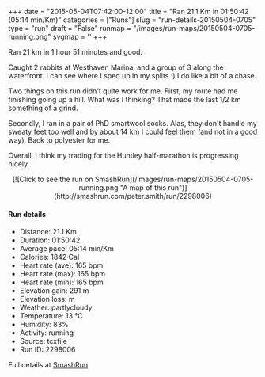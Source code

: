 +++
date = "2015-05-04T07:42:00-12:00"
title = "Ran 21.1 Km in 01:50:42 (05:14 min/Km)"
categories = ["Runs"]
slug = "run-details-20150504-0705"
type = "run"
draft = "False"
runmap = "/images/run-maps/20150504-0705-running.png"
svgmap = '<polyline points="49 58, 48 59, 47 58, 41 60, 34 65, 34 65, 33 65, 33 66, 25 69, 23 68, 23 67, 23 67, 22 65, 20 63, 17 63, 14 65, 8 63, 8 62, 6 59, 0 54, 2 52, 6 51, 7 51, 8 50, 10 50, 14 48, 14 47, 16 47, 19 44, 26 43, 25 36, 25 34, 27 32, 28 32, 29 32, 28 36, 31 37, 33 40, 36 41, 39 42, 40 43, 41 41, 41 42, 41 41, 43 37, 47 34, 48 34, 48 34, 44 38, 47 39, 46 41, 47 41, 47 42, 46 44, 47 43, 48 42, 49 42, 50 42, 51 41, 52 41, 53 41, 54 40, 56 41, 57 42, 57 41, 60 42, 66 44, 68 45, 74 46, 85 47, 87 48, 90 51, 93 52, 96 53, 100 53, 97 53, 94 53, 91 51, 87 48, 86 47, 79 47, 76 47, 76 48, 74 49, 72 48, 69 49, 67 50, 65 52, 62 54, 61 52, 60 52">'
+++

Ran 21 km in 1 hour 51 minutes and good. 

Caught 2 rabbits at Westhaven Marina, and a group of 3 along the waterfront. I can see where I sped up in my splits :) I do like a bit of a chase. 

Two things on this run didn't quite work for me. First, my route had me finishing going up a hill. What was I thinking? That made the last 1/2 km something of a grind. 

Secondly, I ran in a pair of PhD smartwool socks. Alas, they don't handle my sweaty feet too well and by about 14 km I could feel them (and not in a good way). Back to polyester for me. 

Overall, I think my trading for the Huntley half-marathon is progressing nicely. 




<!--more-->

<center>
[![Click to see the run on SmashRun](/images/run-maps/20150504-0705-running.png "A map of this run")](http://smashrun.com/peter.smith/run/2298006)
</center>

#### Run details

* Distance: 21.1 Km
* Duration: 01:50:42
* Average pace: 05:14 min/Km
* Calories: 1842 Cal
* Heart rate (ave): 165 bpm
* Heart rate (max): 165 bpm
* Heart rate (min): 165 bpm
* Elevation gain: 291 m
* Elevation loss:  m
* Weather: partlycloudy
* Temperature: 13 &deg;C
* Humidity: 83%
* Activity: running
* Source: tcxfile
* Run ID: 2298006

Full details at [SmashRun](http://smashrun.com/peter.smith/run/2298006)